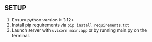 ## SETUP
1. Ensure python version is 3.12+
2. Install pip requirements via `pip install requirements.txt`
3. Launch server with `uvicorn main:app` or by running main.py on the terminal.
